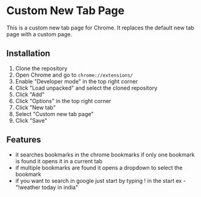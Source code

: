 # Custom New Tab Page

This is a custom new tab page for Chrome. It replaces the default new tab page with a custom page.

## Installation

1. Clone the repository
2. Open Chrome and go to `chrome://extensions/`
3. Enable "Developer mode" in the top right corner
4. Click "Load unpacked" and select the cloned repository
5. Click "Add"
6. Click "Options" in the top right corner
7. Click "New tab"
8. Select "Custom new tab page"
9. Click "Save"


## Features


- it searches bookmarks in the chrome bookmarks if only one bookmark is found it opens it in a current tab
- if multiple bookmarks are found it opens a dropdown to select the bookmark
- if you want to search in google just start by typing ! in the start
  ex - "!weather today in india"
  

